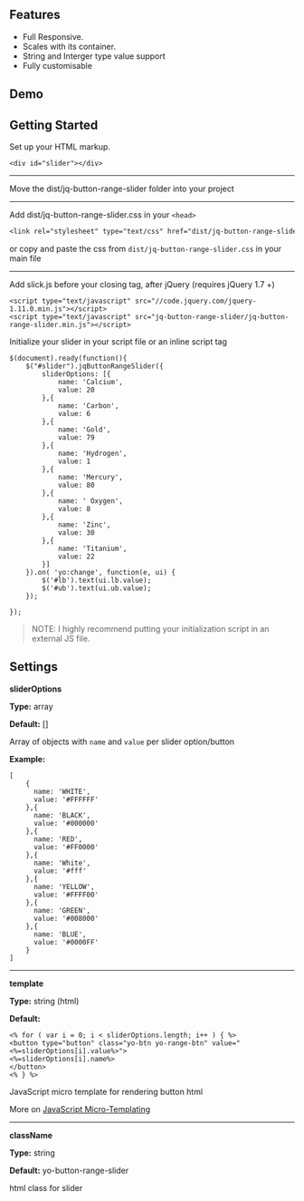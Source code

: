 ## Features
- Full Responsive. 
- Scales with its container.
- String and Interger type value support
- Fully customisable

## Demo

## Getting Started
Set up your HTML markup.
```ahtml
<div id="slider"></div>
```

---

Move the dist/jq-button-range-slider folder into your project

---

Add dist/jq-button-range-slider.css in your ```<head>```

```css
<link rel="stylesheet" type="text/css" href="dist/jq-button-range-slider.css"/>
```
or copy and paste the css from `dist/jq-button-range-slider.css` in your main file

---

Add slick.js before your closing <body> tag, after jQuery (requires jQuery 1.7 +)
```
<script type="text/javascript" src="//code.jquery.com/jquery-1.11.0.min.js"></script>
<script type="text/javascript" src="jq-button-range-slider/jq-button-range-slider.min.js"></script>
```

Initialize your slider in your script file or an inline script tag
```
$(document).ready(function(){
	$("#slider").jqButtonRangeSlider({
		sliderOptions: [{
			name: 'Calcium',
			value: 20
		},{
			name: 'Carbon',
			value: 6
		},{
			name: 'Gold',
			value: 79
		},{
			name: 'Hydrogen',
			value: 1
		},{
			name: 'Mercury',
			value: 80
		},{
			name: '	Oxygen',
			value: 8
		},{
			name: 'Zinc',
			value: 30
		},{
			name: 'Titanium',
			value: 22
		}]
	}).on( 'yo:change', function(e, ui) {
		$('#lb').text(ui.lb.value);
		$('#ub').text(ui.ub.value);
	});
	
});

```

> NOTE: I highly recommend putting your initialization script in an external JS file.


## Settings

**sliderOptions**

**Type:** array

**Default:** []

Array of objects with `name` and `value` per slider option/button

**Example:**
```
[
	{
	  name: 'WHITE',
	  value: '#FFFFFF'
	},{
	  name: 'BLACK',
	  value: '#000000'
	},{
	  name: 'RED',
	  value: '#FF0000'
	},{
	  name: 'White',
	  value: '#fff'
	},{
	  name: 'YELLOW',
	  value: '#FFFF00'
	},{
	  name: 'GREEN',
	  value: '#008000'
	},{
	  name: 'BLUE',
	  value: '#0000FF'
	}
]

```

---

**template**

**Type:** string (html)

**Default:** 

```
<% for ( var i = 0; i < sliderOptions.length; i++ ) { %> 
<button type="button" class="yo-btn yo-range-btn" value="<%=sliderOptions[i].value%>">
<%=sliderOptions[i].name%>
</button>
<% } %>
```

JavaScript micro template for rendering button html

More on [JavaScript Micro-Templating](http://ejohn.org/blog/javascript-micro-templating/)

---

**className**

**Type:** string

**Default:** yo-button-range-slider

html class for slider 
